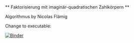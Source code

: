 ** Faktorisierung mit imaginär-quadratischen Zahlkörpern **

Algorithmus by Nicolas Flämig

Change to executable: 

[![Binder](https://mybinder.org/badge_logo.svg)](https://mybinder.org/v2/gh/Zotelkopf/Faktorisierung/HEAD)
